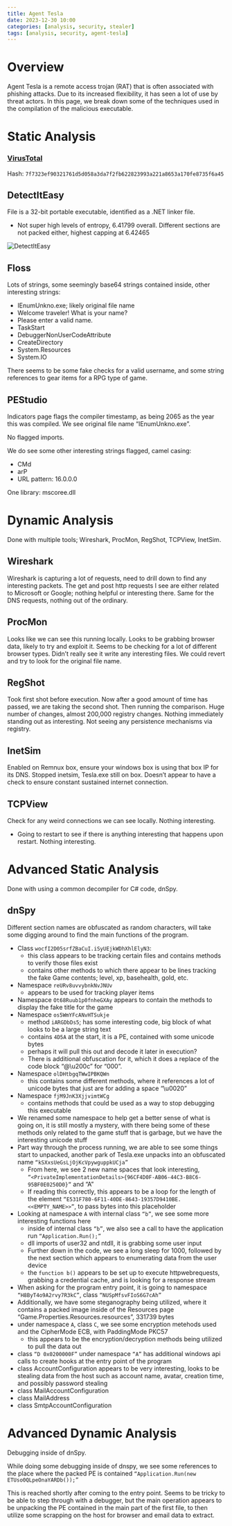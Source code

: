 ```yaml
---
title: Agent Tesla
date: 2023-12-30 10:00
categories: [analysis, security, stealer]
tags: [analysis, security, agent-tesla]
---
```


# Overview
Agent Tesla is a remote access trojan (RAT) that is often associated with phishing attacks. Due to its increased flexibility, it has seen a lot of use by threat actors. In this page, we break down some of the techniques used in the compilation of the malicious executable. 

#  Static Analysis

### [VirusTotal](https://www.virustotal.com/gui/file/7f7323ef90321761d5d058a3da7f2fb622823993a221a8653a170fe8735f6a45)
Hash: `7f7323ef90321761d5d058a3da7f2fb622823993a221a8653a170fe8735f6a45`

## DetectItEasy

File is a 32-bit portable executable, identified as a .NET linker file. 

- Not super high levels of entropy, 6.41799 overall. Different sections are not packed either, highest capping at 6.42465

![DetectItEasy](https://github.com/Dathalind/dathalind.github.io/blob/main/assets/img/agent_tesla/detectiteasytesla.png?raw=true) 

## Floss
Lots of strings, some seemingly base64 strings contained inside, other interesting strings:

- IEnumUnkno.exe; likely original file name
- Welcome traveler! What is your name?
- Please enter a valid name.
- TaskStart
- DebuggerNonUserCodeAttribute
- CreateDirectory
- System.Resources
- System.IO

There seems to be some fake checks for a valid username, and some string references to gear items for a RPG type of game.

## PEStudio
Indicators page flags the compiler timestamp, as being 2065 as the year this was compiled. We see original file name “IEnumUnkno.exe”.

No flagged imports. 

We do see some other interesting strings flagged, camel casing:

- CMd
- arP
- URL pattern: 16.0.0.0

One library: mscoree.dll

# Dynamic Analysis

Done with multiple tools; Wireshark, ProcMon, RegShot, TCPView, InetSim. 

## Wireshark
Wireshark is capturing a lot of requests, need to drill down to find any interesting packets. The get and post http requests I see are either related to Microsoft or Google; nothing helpful or interesting there. Same for the DNS requests, nothing out of the ordinary.

## ProcMon
Looks like we can see this running locally. Looks to be grabbing browser data, likely to try and exploit it. Seems to be checking for a lot of different browser types. Didn’t really see it write any interesting files. We could revert and try to look for the original file name. 

## RegShot
Took first shot before execution. Now after a good amount of time has passed, we are taking the second shot. Then running the comparison. Huge number of changes, almost 200,000 registry changes. Nothing immediately standing out as interesting. Not seeing any persistence mechanisms via registry.

## InetSim
Enabled on Remnux box, ensure your windows box is using that box IP for its DNS. Stopped inetsim, Tesla.exe still on box. Doesn’t appear to have a check to ensure constant sustained internet connection. 

## TCPView
Check for any weird connections we can see locally. Nothing interesting. 

- Going to restart to see if there is anything interesting that happens upon restart. Nothing interesting.

# Advanced Static Analysis

Done with using a common decompiler for C# code, dnSpy. 

## dnSpy

Different section names are obfuscated as random characters, will take some digging around to find the main functions of the program. 

- Class `wocfI2D05srfZBaCuI.iSyUEjkWDhXhlElyN3`:
    - this class appears to be tracking certain files and contains methods to verify those files exist
    - contains other methods to which there appear to be lines tracking the fake Game contents; level, xp, basehealth, gold, etc.
- Namespace `reURv8uvvybnkNvJNUv`
    - appears to be used for tracking player items
- Namespace `Ot68Ruub1p0fnheGXAy` appears to contain the methods to display the fake title for the game
- Namespace `os5WmYFcANvHTSukje`
    - method `iARGDbDs5`; has some interesting code, big block of what looks to be a large string text
    - contains `4D5A` at the start, it is a PE, contained with some unicode bytes
    - perhaps it will pull this out and decode it later in execution?
    - There is additional obfuscation for it, which it does a replace of the code block “@\u200c” for “000”.
- Namespace `olDHtbgqTWwIPBKQWn`
    - this contains some different methods, where it references a lot of unicode bytes that just are for adding a space “\u0020”
- Namespace `fjM9JnK3XjjvimtWCg`
    - contains methods that could be used as a way to stop debugging this executable
- We renamed some namespace to help get a better sense of what is going on, it is still mostly a mystery, with there being some of these methods only related to the game stuff that is garbage, but we have the interesting unicode stuff
- Part way through the process running, we are able to see some things start to unpacked, another park of Tesla.exe unpacks into an obfuscated name `“kSXxsUeGsLjOjKcVpywguppkUCja”`
    - From here, we see 2 new name spaces that look interesting, `“<PrivateImplementationDetails>{96CF4D0F-AB06-44C3-B8C6-95BF0E0250D0}”` and “A”
    - If reading this correctly, this appears to be a loop for the length of the element `“E531F780-6F11-40DE-8643-19357D9410BE.<<EMPTY_NAME>>”`, to pass bytes into this placeholder
- Looking at namespace `A` with internal class `“b”`, we see some more interesting functions here
    - inside of internal class `“b”`, we also see a call to have the application run `“Application.Run();”`
    - dll imports of user32 and ntdll, it is grabbing some user input
    - Further down in the code, we see a long sleep for 1000, followed by the next section which appears to enumerating data from the user device
    - the `function b()` appears to be set up to execute httpwebrequests, grabbing a credential cache, and is looking for a response stream
- When asking for the program entry point, it is going to namespace `“H8ByT4o9A2rvy7R3kC”`, class `“NUSpMfsvFIoS6G7cAh”`
- Additionally, we have some steganography being utilized, where it contains a packed image inside of the Resources page “Game.Properties.Resources.resources”, 331739 bytes
- under namespace `A`, class `C`, we see some encryption metehods used and the CipherMode ECB, with PaddingMode PKC57
    - this appears to be the encryption/decryption methods being utilized to pull the data out
- class `“D 0x0200000F”` under namespace `“A”` has additional windows api calls to create hooks at the entry point of the program
- class AccountConfiguration appears to be very interesting, looks to be stealing data from the host such as account name, avatar, creation time, and possibly password stealing
- class MailAccountConfiguration
- class MailAddress
- class SmtpAccountConfiguration

# Advanced Dynamic Analysis

Debugging inside of dnSpy. 

While doing some debugging inside of dnspy, we see some references to the place where the packed PE is contained `“Application.Run(new ETUso0QLpeOnaYARDb());”`

This is reached shortly after coming to the entry point. Seems to be tricky to be able to step through with a debugger, but the main operation appears to be unpacking the PE contained in the main part of the first file, to then utilize some scrapping on the host for browser and email data to extract. 